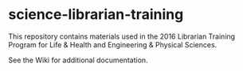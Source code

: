 # science-librarian-training
This repository contains materials used in the 2016 Librarian Training Program for Life & Health and Engineering & Physical Sciences.

See the Wiki for additional documentation.
